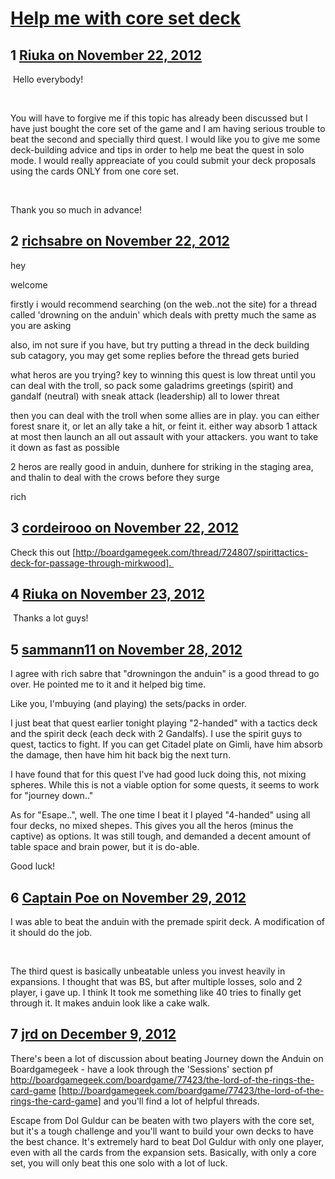 # [Help me with core set deck](https://community.fantasyflightgames.com/topic/74650-help-me-with-core-set-deck/)

## 1 [Riuka on November 22, 2012](https://community.fantasyflightgames.com/topic/74650-help-me-with-core-set-deck/?do=findComment&comment=726866)

 Hello everybody!

 

You will have to forgive me if this topic has already been discussed but I have just bought the core set of the game and I am having serious trouble to beat the second and specially third quest. I would like you to give me some deck-building advice and tips in order to help me beat the quest in solo mode. I would really appreaciate of you could submit your deck proposals using the cards ONLY from one core set.

 

Thank you so much in advance!

## 2 [richsabre on November 22, 2012](https://community.fantasyflightgames.com/topic/74650-help-me-with-core-set-deck/?do=findComment&comment=726873)

hey

welcome

firstly i would recommend searching (on the web..not the site) for a thread called 'drowning on the anduin' which deals with pretty much the same as you are asking

also, im not sure if you have, but try putting a thread in the deck building sub catagory, you may get some replies before the thread gets buried

what heros are you trying? key to winning this quest is low threat until you can deal with the troll, so pack some galadrims greetings (spirit) and gandalf (neutral) with sneak attack (leadership) all to lower threat

then you can deal with the troll when some allies are in play. you can either forest snare it, or let an ally take a hit, or feint it. either way absorb 1 attack at most then launch an all out assault with your attackers. you want to take it down as fast as possible

2 heros are really good in anduin, dunhere for striking in the staging area, and thalin to deal with the crows before they surge

rich

## 3 [cordeirooo on November 22, 2012](https://community.fantasyflightgames.com/topic/74650-help-me-with-core-set-deck/?do=findComment&comment=726905)

Check this out [http://boardgamegeek.com/thread/724807/spirittactics-deck-for-passage-through-mirkwood]. 

## 4 [Riuka on November 23, 2012](https://community.fantasyflightgames.com/topic/74650-help-me-with-core-set-deck/?do=findComment&comment=727098)

 Thanks a lot guys!

## 5 [sammann11 on November 28, 2012](https://community.fantasyflightgames.com/topic/74650-help-me-with-core-set-deck/?do=findComment&comment=728751)

I agree with rich sabre that "drowningon the anduin" is a good thread to go over. He pointed me to it and it helped big time.

Like you, I'mbuying (and playing) the sets/packs in order.

I just beat that quest earlier tonight playing "2-handed" with a tactics deck and the spirit deck (each deck with 2 Gandalfs). I use the spirit guys to quest, tactics to fight. If you can get Citadel plate on Gimli, have him absorb the damage, then have him hit back big the next turn. 

I have found that for this quest I've had good luck doing this, not mixing spheres. While this is not a viable option for some quests, it seems to work for "journey down.."

As for "Esape..", well. The one time I beat it I played "4-handed" using all four decks, no mixed shepes. This gives you all the heros (minus the captive) as options. It was still tough, and demanded a decent amount of table space and brain power, but it is do-able.

Good luck! 

## 6 [Captain Poe on November 29, 2012](https://community.fantasyflightgames.com/topic/74650-help-me-with-core-set-deck/?do=findComment&comment=728834)

I was able to beat the anduin with the premade spirit deck. A modification of it should do the job.

 

The third quest is basically unbeatable unless you invest heavily in expansions. I thought that was BS, but after multiple losses, solo and 2 player, i gave up. I think It took me something like 40 tries to finally get through it. It makes anduin look like a cake walk.

## 7 [jrd on December 9, 2012](https://community.fantasyflightgames.com/topic/74650-help-me-with-core-set-deck/?do=findComment&comment=731831)

There's been a lot of discussion about beating Journey down the Anduin on Boardgamegeek - have a look through the 'Sessions' section pf http://boardgamegeek.com/boardgame/77423/the-lord-of-the-rings-the-card-game [http://boardgamegeek.com/boardgame/77423/the-lord-of-the-rings-the-card-game] and you'll find a lot of helpful threads.

Escape from Dol Guldur can be beaten with two players with the core set, but it's a tough challenge and you'll want to build your own decks to have the best chance. It's extremely hard to beat Dol Guldur with only one player, even with all the cards from the expansion sets. Basically, with only a core set, you will only beat this one solo with a lot of luck.

